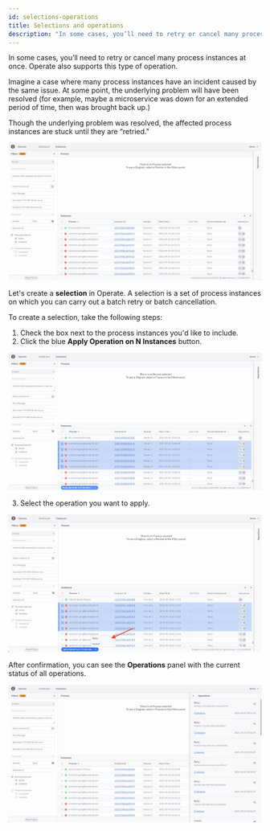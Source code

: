 ```yaml
---
id: selections-operations
title: Selections and operations
description: "In some cases, you’ll need to retry or cancel many process instances at once."
---
```


In some cases, you’ll need to retry or cancel many process instances at once. Operate also supports this type of operation.

Imagine a case where many process instances have an incident caused by the same issue. At some point, the underlying problem will have been resolved (for example, maybe a microservice was down for an extended period of time, then was brought back up.)

Though the underlying problem was resolved, the affected process instances are stuck until they are “retried."

![operate-batch-retry](./img/operate-many-instances-with-incident_light.png)

Let's create a **selection** in Operate. A selection is a set of process instances on which you can carry out a batch retry or batch cancellation.

To create a selection, take the following steps:

1. Check the box next to the process instances you'd like to include.
2. Click the blue **Apply Operation on N Instances** button.

![operate-batch-retry](img/operate-create-selection_light.png)

3. Select the operation you want to apply.

![operate-batch-retry](./img/operate-select-operation_light.png)

After confirmation, you can see the **Operations** panel with the current status of all operations.

![operate-batch-retry](./img/operate-operations-panel_light.png)
